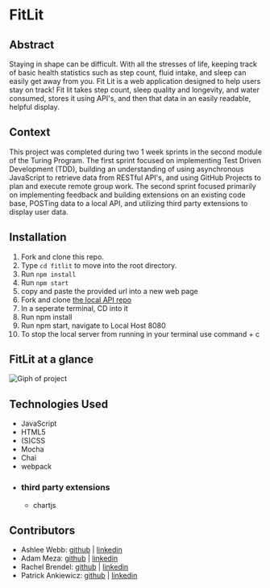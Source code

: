 # FitLit 
## Abstract

Staying in shape can be difficult. With all the stresses of life, keeping track of basic health statistics such as step count, fluid intake, and sleep can easily get away from you. Fit Lit is a web application designed to help users stay on track! Fit lit takes step count, sleep quality and longevity, and water consumed, stores it using API's, and then that data in an easily readable, helpful display.

## Context

This project was completed during two 1 week sprints in the second module of the Turing Program. The first sprint focused on implementing Test Driven Development (TDD), building an understanding of using asynchronous JavaScript to retrieve data from RESTful API's, and using GitHub Projects to plan and execute remote group work. The second sprint focused primarily on implementing feedback and building extensions on an existing code base, POSTing data to a local API, and utilizing third party extensions to display user data.

## Installation

1. Fork and clone this repo.
2. Type `cd fitlit` to move into the root directory.
3. Run `npm install`
4. Run `npm start`
5. copy and paste the provided url into a new web page
6. Fork and clone [the local API repo](https://github.com/turingschool-examples/fitlit-api)
7. In a seperate terminal, CD into it
8. Run npm install
9. Run npm start, navigate to Local Host 8080
10. To stop the local server from running in your terminal use command + c

## FitLit at a glance
![Giph of project](https://media.giphy.com/media/M9HqhKlZ7qiD9WwBjO/giphy.gif)
## Technologies Used
- JavaScript
- HTML5
- (S)CSS
- Mocha
- Chai
- webpack
- ### third party extensions
  - chartjs
  
## Contributors 
- Ashlee Webb: [github](https://github.com/AshleeAWebb) | [linkedin](https://www.linkedin.com/in/ashlee-webb-0b592199/)
- Adam Meza: [github](https://github.com/Adam-Meza) | [linkedin](https://www.linkedin.com/in/adam-meza/)
- Rachel Brendel: [github](https://github.com/brendel-r) | [linkedin](https://www.linkedin.com/in/rachel-brendel-bb9673197/)
- Patrick Ankiewicz: [github](https://github.com/Pma913) | [linkedin](https://www.linkedin.com/in/patrick-ankiewicz/)
